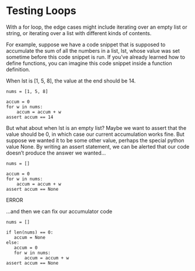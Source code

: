 # Testing Loops

With a for loop, the edge cases might include iterating over an empty list or string, or iterating over a list with different kinds of contents.

For example, suppose we have a code snippet that is supposed to accumulate the sum of all the numbers in a list, lst, whose value was set sometime before this code snippet is run. If you’ve already learned how to define functions, you can imagine this code snippet inside a function definition.

When lst is [1, 5, 8], the value at the end should be 14.
```
nums = [1, 5, 8]

accum = 0
for w in nums:
    accum = accum + w
assert accum == 14
```

But what about when lst is an empty list? Maybe we want to assert that the value should be 0, in which case our current accumulation works fine. But suppose we wanted it to be some other value, perhaps the special python value None. By writing an assert statement, we can be alerted that our code doesn’t produce the answer we wanted…
```
nums = []

accum = 0
for w in nums:
    accum = accum + w
assert accum == None
```
ERROR


…and then we can fix our accumulator code
```
nums = []

if len(nums) == 0:
   accum = None
else:
   accum = 0
   for w in nums:
       accum = accum + w
assert accum == None
```
